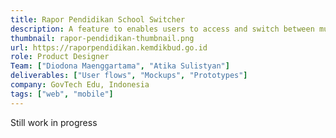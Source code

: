 ```yaml
---
title: Rapor Pendidikan School Switcher
description: A feature to enables users to access and switch between multiple connected schools with just a few simple steps.
thumbnail: rapor-pendidikan-thumbnail.png
url: https://raporpendidikan.kemdikbud.go.id
role: Product Designer
Team: ["Diodona Maenggartama", "Atika Sulistyan"]
deliverables: ["User flows", "Mockups", "Prototypes"]
company: GovTech Edu, Indonesia
tags: ["web", "mobile"]
---
```


Still work in progress
